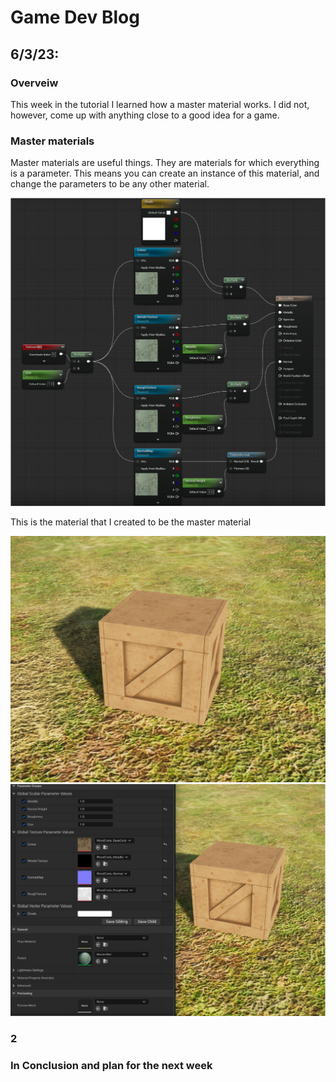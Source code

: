 # Game Dev Blog 

## 6/3/23: 

### Overveiw

This week in the tutorial I learned how a master material works. I did not, however, come up with anything close to a good idea for a game.

### Master materials

Master materials are useful things. They are materials for which everything is a parameter. This means you can create an instance of this material, and change the parameters to be any other material.

<img src="../Images/Master Material.png" title="Material boxes.png" width="800"/>

This is the material that I created to be the master material

<img src="../Images/Box instance.png" title="Material boxes.png" width="800"/>

<img src="../Images/Box instance Edit.png" title="Material boxes.png" width="800"/>



### 2



### In Conclusion and plan for the next week

